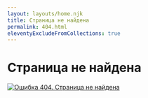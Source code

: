 ```yaml
---
layout: layouts/home.njk
title: Страница не найдена
permalink: 404.html
eleventyExcludeFromCollections: true
---
```


<link rel="stylesheet" href="{{ '/styles/404.css' | url }}">

# Страница не найдена

[![Ошибка 404. Страница не найдена](/images/404.png)](https://davidkistauri.ru)
